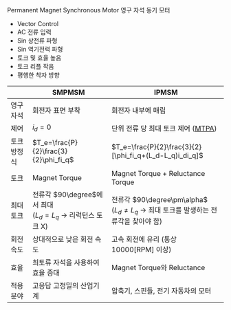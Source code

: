 Permanent Magnet Synchronous Motor
영구 자석 동기 모터

- Vector Control
- AC 전류 입력
- Sin 상전류 파형
- Sin 역기전력 파형
- 토크 및 효율 높음
- 토크 리플 작음
- 평행한 착자 방향


|        | SMPMSM                                           | IPMSM                                                                 |
| ------ | ------------------------------------------------ | --------------------------------------------------------------------- |
| 영구 자석  | 회전자 표면 부착                                        | 회전자 내부에 매립                                                            |
| 제어     | $i_d = 0$                                        | 단위 전류 당 최대 토크 제어 ([MTPA](MTPA.md))                                    |
| 토크 방정식 | $T_e=\frac{P}{2}\frac{3}{2}\phi_fi_q$            | $T_e=\frac{P}{2}\frac{3}{2}[\phi_fi_q+(L_d-L_q)i_di_q]$               |
| 토크     | Magnet Torque                                    | Magnet Torque + Reluctance Torque                                     |
| 최대 토크  | 전류각 $90\degree$에서 최대<br>($L_d=L_q$ -> 리럭턴스 토크 X) | 전류각 $90\degree\pm\alpha$<br>($L_d\neq L_q$ -> 최대 토크를 발생하는 전류각을 찾아야 함) |
| 회전 속도  | 상대적으로 낮은 회전 속도                                   | 고속 회전에 유리 (통상 10000[RPM] 이상)                                          |
| 효율     | 희토류 자석을 사용하여 효율 증대                               | Magnet Torque와 Reluctance                                             |
| 적용 분야  | 고응답 고정밀의 산업기계                                    | 압축기, 스핀들, 전기 자동차의 모터                                                  |
